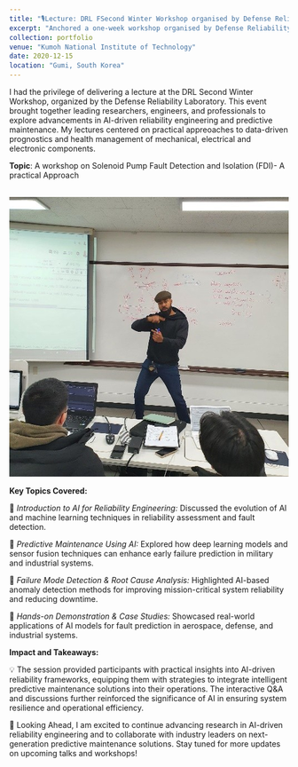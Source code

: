 ```yaml
---
title: "🎙️Lecture: DRL FSecond Winter Workshop organised by Defense Reliability Laboratory"
excerpt: "Anchored a one-week workshop organised by Defense Reliability Laboratory, Kumoh National Institute of Technology for graduate and undergraduate students for practical approaches to data-driven prognostics and health management of mechanical, electrical and electronic components."
collection: portfolio
venue: "Kumoh National Institute of Technology"
date: 2020-12-15
location: "Gumi, South Korea"
---
```


I had the privilege of delivering a lecture at the DRL Second Winter Workshop, organized by the Defense Reliability Laboratory. This event brought together leading researchers, engineers, and professionals to explore advancements in AI-driven reliability engineering and predictive maintenance. My lectures centered on practical appreoaches to data-driven prognostics and health management of mechanical, electrical and electronic components.

**Topic**: A workshop on Solenoid Pump Fault Detection and Isolation (FDI)- A practical Approach

<br/><img src='/images/lecture 2.jpg'> 

**Key Topics Covered:**

📍 *Introduction to AI for Reliability Engineering:* Discussed the evolution of AI and machine learning techniques in reliability assessment and fault detection.

📍 *Predictive Maintenance Using AI:* Explored how deep learning models and sensor fusion techniques can enhance early failure prediction in military and industrial systems.

📍 *Failure Mode Detection & Root Cause Analysis:* Highlighted AI-based anomaly detection methods for improving mission-critical system reliability and reducing downtime.

📍 *Hands-on Demonstration & Case Studies:* Showcased real-world applications of AI models for fault prediction in aerospace, defense, and industrial systems.

**Impact and Takeaways:**

💡 The session provided participants with practical insights into AI-driven reliability frameworks, equipping them with strategies to integrate intelligent predictive maintenance solutions into their operations. The interactive Q&A and discussions further reinforced the significance of AI in ensuring system resilience and operational efficiency.

🚀 Looking Ahead, I am excited to continue advancing research in AI-driven reliability engineering and to collaborate with industry leaders on next-generation predictive maintenance solutions. Stay tuned for more updates on upcoming talks and workshops!
<!-- --Read <a href="https://zenodo.org/records/7319284">Ugochukwu Akpudo's Provocation Statement</a>

--Read <a href="https://zenodo.org/records/7324817">Jude Dzvela Kong's Provocation Statement</a>

--Read <a href="https://zenodo.org/records/7323467">Jake Okechukwu Effoduh's Provocation Statement</a> -->